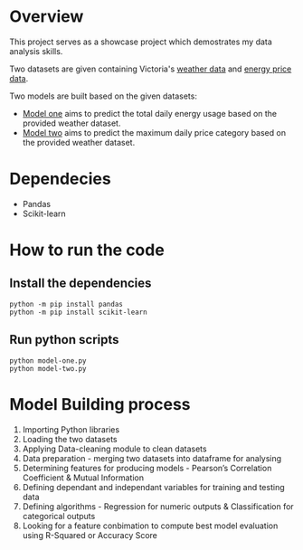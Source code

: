 # Overview

This project serves as a showcase project which demostrates my data analysis skills. 

Two datasets are given containing Victoria's [weather data](weather_data.csv) and [energy price data](price_demand_data.csv).

Two models are built based on the given datasets:
- [Model one](model-one.py) aims to predict the total daily energy usage based on the provided weather dataset. 
- [Model two](model-two.py) aims to predict the maximum daily price category based on the provided weather dataset. 

# Dependecies
- Pandas
- Scikit-learn

# How to run the code
## Install the dependencies

```
python -m pip install pandas
python -m pip install scikit-learn
```

## Run python scripts
```
python model-one.py
python model-two.py
```

# Model Building process 
1. Importing Python libraries
2. Loading the two datasets
3. Applying Data-cleaning module to clean datasets
4. Data preparation - merging two datasets into dataframe for analysing
5. Determining features for producing models - Pearson’s Correlation Coefficient & Mutual Information
6. Defining dependant and independant variables for training and testing data
7. Defining algorithms - Regression for numeric outputs & Classification for categorical outputs
8. Looking for a feature conbimation to compute best model evaluation using R-Squared or Accuracy Score 